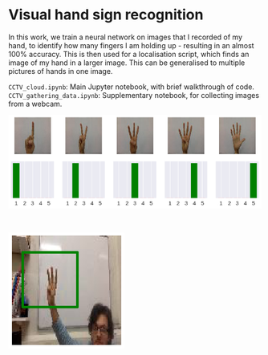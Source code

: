 # Visual hand sign recognition

In this work, we train a neural network on images that I recorded of my hand, to identify how many fingers I am holding up - resulting in an almost 100% accuracy. This is then used for a localisation script, which finds an image of my hand in a larger image. This can be generalised to multiple pictures of hands in one image.

`CCTV_cloud.ipynb`: Main Jupyter notebook, with brief walkthrough of code.
`CCTV_gathering_data.ipynb`: Supplementary notebook, for collecting images from a webcam.

![Finger detection](/graphs_outputs/ident.png)

<br>

![Localisation](/graphs_outputs/local.png)

